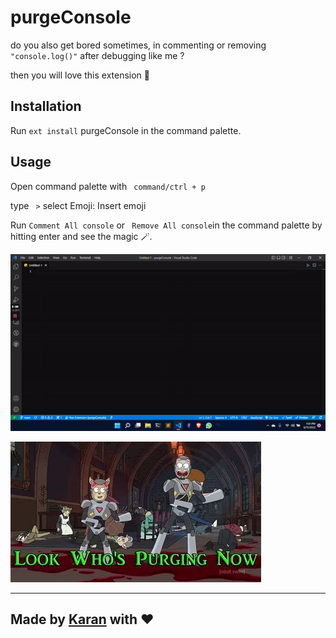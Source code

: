 # purgeConsole

do you also get bored sometimes, in commenting or removing ``` "console.log()"``` after debugging like me ? 

then you will love this extension 💝

## Installation  

Run ``` ext install ``` purgeConsole in the command palette.

## Usage 

Open command palette with ``` command/ctrl + p```

type ``` >``` select Emoji: Insert emoji

Run ``` Comment All console ``` or ``` Remove All console```in the command palette by hitting enter and see the magic 🪄.

![demo](img/demo.gif)

<img src="./img/look%20who%20is%20purging.png">

---
## Made by [Karan](https://twitter.com/KaranJanthe) with ❤️

